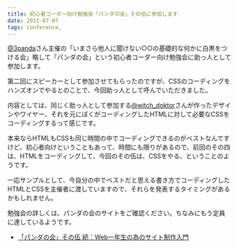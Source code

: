 ```yaml
---
title: 初心者コーダー向け勉強会「パンダの会」その伍に参加します
date: 2011-07-07
tags: conference, 
---
```

<a href="http://twitter.com/3panda">@3panda</a>さん主催の「いまさら他人に聞けない○○の基礎的な何かに白黒をつける会」略して「パンダの会」という初心者コーダー向け勉強会に助っ人として参加します。

<!--more-->

第二回にスピーカーとして参加させてもらったのですが、CSSのコーディングをハンズオンでやるとのことで、今回助っ人として呼んでいただきました。

内容としては、同じく助っ人として参加する<a href="http://twitter.com/witch_doktor">@witch_doktor</a>さんが作ったデザインやワイヤー、それを元にぼくがコーディングしたHTMLに対して必要なCSSをコーディングするって感じです。

本来ならHTMLもCSSも同じ時間の中でコーディングできるのがベストなんですけど、初心者向けということもあって、時間にも限りがあるので、前回のその四は、HTMLをコーディングして、今回のその伍は、CSSをやる、ということのようです。

一応サンプルとして、今自分の中でベストだと思える書き方でコーディングしたHTMLとCSSを主催者に渡していますので、それらを発表するタイミングがあるかもしれません。

勉強会の詳しくは、パンダの会のサイトをご確認ください。ちなみにもう定員に達しているようです。

<ul>
<li><a href="http://pandanokai.net/event/evt5/index.html">「パンダの会」その伍 続：Web一年生の為のサイト制作入門</a></li>
</ul>
